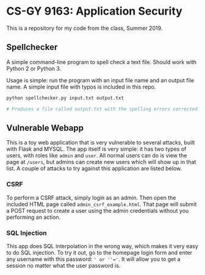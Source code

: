 # CS-GY 9163: Application Security

This is a repository for my code from the class, Summer 2019.

## Spellchecker

A simple command-line program to spell check a text file. Should work with Python 2 or Python 3.

Usage is simple: run the program with an input file name and an output file name.
A simple input file with typos is included in this repo.

```bash
python spellchecker.py input.txt output.txt

# Produces a file called output.txt with the spelling errors corrected.
```

## Vulnerable Webapp

This is a toy web application that is very vulnerable to several attacks, built with Flask and MYSQL.
The app itself is very simple: it has two types of users, with roles like `admin` and `user`.
All normal users can do is view the page at `/users`, but admins can create new users which will show up in that list.
A couple of attacks to try against this application are listed below.

### CSRF

To perform a CSRF attack, simply login as an admin. Then open the included HTML page called
`admin_csrf_example.html`. That page will submit a POST request to create a user using the admin 
credentials without you performing an action.

### SQL Injection

This app does SQL interpolation in the wrong way, which makes it very easy to do SQL injection.
To try it out, go to the homepage login form and enter any username with this password: `' or ''='`.
It will allow you to get a session no matter what the user password is.
